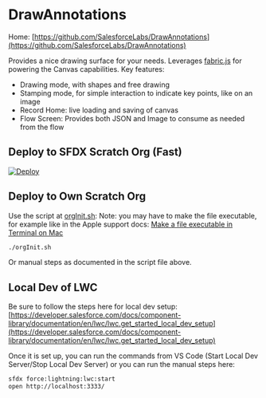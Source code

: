 # DrawAnnotations

Home: [https://github.com/SalesforceLabs/DrawAnnotations](https://github.com/SalesforceLabs/DrawAnnotations)

Provides a nice drawing surface for your needs. Leverages [fabric.js](http://fabricjs.com/) for powering the Canvas capabilities. Key features:

* Drawing mode, with shapes and free drawing
* Stamping mode, for simple interaction to indicate key points, like on an image
* Record Home: live loading and saving of canvas
* Flow Screen: Provides both JSON and Image to consume as needed from the flow

## Deploy to SFDX Scratch Org (Fast)

[![Deploy](https://deploy-to-sfdx.com/dist/assets/images/DeployToSFDX.svg)](https://deploy-to-sfdx.com)

## Deploy to Own Scratch Org

Use the script at [orgInit.sh](orgInit.sh):
Note: you may have to make the file executable, for example like in the Apple support docs: [Make a file executable in Terminal on Mac](https://support.apple.com/guide/terminal/make-a-file-executable-apdd100908f-06b3-4e63-8a87-32e71241bab4/mac)

```sh
./orgInit.sh
```

Or manual steps as documented in the script file above.

## Local Dev of LWC

Be sure to follow the steps here for local dev setup: [https://developer.salesforce.com/docs/component-library/documentation/en/lwc/lwc.get_started_local_dev_setup](https://developer.salesforce.com/docs/component-library/documentation/en/lwc/lwc.get_started_local_dev_setup)

Once it is set up, you can run the commands from VS Code (Start Local Dev Server/Stop Local Dev Server) or you can run the manual steps here:

```sh
sfdx force:lightning:lwc:start
open http://localhost:3333/
```
